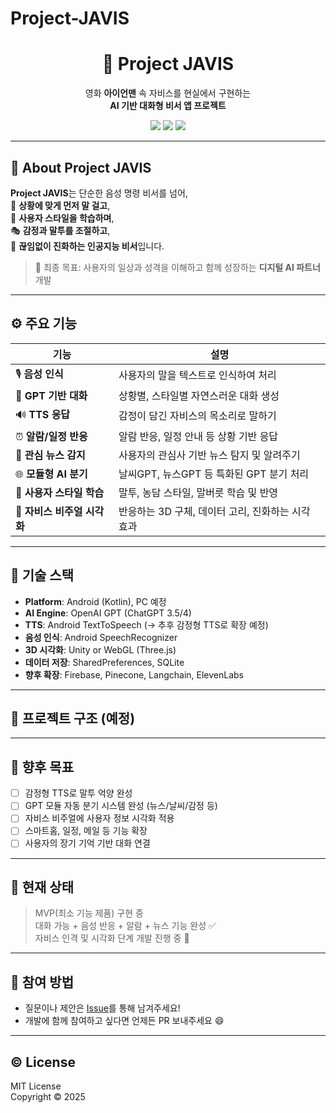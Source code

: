 # Project-JAVIS

<h1 align="center">🧠 Project JAVIS</h1>
<p align="center">
  영화 <b>아이언맨</b> 속 자비스를 현실에서 구현하는 <br>
  <strong>AI 기반 대화형 비서 앱 프로젝트</strong>
</p>

<p align="center">
  <img src="https://img.shields.io/badge/Platform-Android-brightgreen" />
  <img src="https://img.shields.io/badge/Based_on-GPT4-blueviolet" />
  <img src="https://img.shields.io/badge/Status-Active-success" />
</p>

---

## 🧠 About Project JAVIS

**Project JAVIS**는 단순한 음성 명령 비서를 넘어,  
💬 **상황에 맞게 먼저 말 걸고**,  
🧠 **사용자 스타일을 학습하며**,  
🎭 **감정과 말투를 조절하고**,  
🔁 **끊임없이 진화하는 인공지능 비서**입니다.

> 🎯 최종 목표: 사용자의 일상과 성격을 이해하고 함께 성장하는 **디지털 AI 파트너** 개발

---

## ⚙️ 주요 기능

| 기능 | 설명 |
|------|------|
| 🎙️ **음성 인식** | 사용자의 말을 텍스트로 인식하여 처리 |
| 🧠 **GPT 기반 대화** | 상황별, 스타일별 자연스러운 대화 생성 |
| 🔊 **TTS 응답** | 감정이 담긴 자비스의 목소리로 말하기 |
| ⏰ **알람/일정 반응** | 알람 반응, 일정 안내 등 상황 기반 응답 |
| 📰 **관심 뉴스 감지** | 사용자의 관심사 기반 뉴스 탐지 및 알려주기 |
| 🌐 **모듈형 AI 분기** | 날씨GPT, 뉴스GPT 등 특화된 GPT 분기 처리 |
| 🧬 **사용자 스타일 학습** | 말투, 농담 스타일, 말버릇 학습 및 반영 |
| 🔵 **자비스 비주얼 시각화** | 반응하는 3D 구체, 데이터 고리, 진화하는 시각 효과 |

---

## 🔩 기술 스택

- **Platform**: Android (Kotlin), PC 예정
- **AI Engine**: OpenAI GPT (ChatGPT 3.5/4)
- **TTS**: Android TextToSpeech (→ 추후 감정형 TTS로 확장 예정)
- **음성 인식**: Android SpeechRecognizer
- **3D 시각화**: Unity or WebGL (Three.js)
- **데이터 저장**: SharedPreferences, SQLite
- **향후 확장**: Firebase, Pinecone, Langchain, ElevenLabs

---

## 📁 프로젝트 구조 (예정)



---

## 🚀 향후 목표

- [ ] 감정형 TTS로 말투 억양 완성
- [ ] GPT 모듈 자동 분기 시스템 완성 (뉴스/날씨/감정 등)
- [ ] 자비스 비주얼에 사용자 정보 시각화 적용
- [ ] 스마트홈, 일정, 메일 등 기능 확장
- [ ] 사용자의 장기 기억 기반 대화 연결

---

## 📌 현재 상태

> MVP(최소 기능 제품) 구현 중  
> 대화 가능 + 음성 반응 + 알람 + 뉴스 기능 완성 ✅  
> 자비스 인격 및 시각화 단계 개발 진행 중 🔄

---

## 🙌 참여 방법

- 질문이나 제안은 [Issue](https://github.com/kwakminoo/Project-JAVIS/issues)를 통해 남겨주세요!
- 개발에 함께 참여하고 싶다면 언제든 PR 보내주세요 😄

---

## ©️ License

MIT License  
Copyright © 2025


